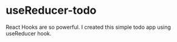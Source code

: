 # useReducer-todo

React Hooks are so powerful. I created this simple todo app using useReducer hook.
